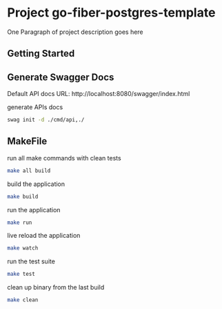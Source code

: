 # Project go-fiber-postgres-template

One Paragraph of project description goes here

## Getting Started


## Generate Swagger Docs

Default API docs
URL: http://localhost:8080/swagger/index.html

generate APIs docs
```bash
swag init -d ./cmd/api,./
```

## MakeFile

run all make commands with clean tests
```bash
make all build
```

build the application
```bash
make build
```

run the application
```bash
make run
```

live reload the application
```bash
make watch
```

run the test suite
```bash
make test
```

clean up binary from the last build
```bash
make clean
```